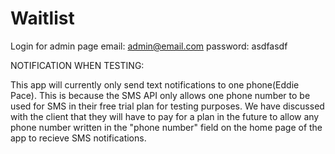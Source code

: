 # Waitlist
Login for admin page
email: admin@email.com
password: asdfasdf


NOTIFICATION WHEN TESTING:

This app will currently only send text notifications to one phone(Eddie Pace). This is because the SMS API only allows one phone number to be used for SMS in their free trial plan for testing purposes. We have discussed with the client that they will have to pay for a plan in the future to allow any phone number written in the "phone number" field on the home page of the app to recieve SMS notifications.
